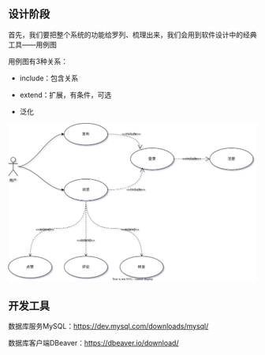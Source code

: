 ## 设计阶段

首先，我们要把整个系统的功能给罗列、梳理出来，我们会用到软件设计中的经典工具——用例图

用例图有3种关系：

- include：包含关系

- extend：扩展，有条件，可选

- 泛化



![用例图](https://github.com/quan7u/feed/blob/main/%E7%94%A8%E4%BE%8B%E5%9B%BE.drawio.svg)



## 开发工具

数据库服务MySQL：https://dev.mysql.com/downloads/mysql/

数据库客户端DBeaver：https://dbeaver.io/download/



